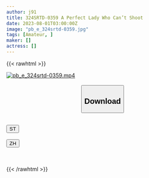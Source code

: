 ```yaml
---
author: j91
title: 324SRTD-0359 A Perfect Lady Who Can’t Shoot
date: 2023-08-01T03:00:00Z
image: "pb_e_324srtd-0359.jpg"
tags: [Amateur, ]
maker: []
actress: []
---
```



{{< rawhtml >}}

<div class="video" data-videoid="D0zzAMQy84Hkjk3">
    <a href="javascript:;">
        <img src="https://my.j91.asia/posts/pb_e_324srtd-0359/pb_e_324srtd-0359.jpg" width="WIDTH" height="HEIGHT" alt="pb_e_324srtd-0359.mp4" loading="lazy">
    </a>
</div>

<script type="text/javascript" src="https://j91.asia/asset/on-demand-st.js"></script>

<br>
  <link rel="stylesheet" href="https://j91.asia/asset/bs5.css">
  
  <center>
  <button class="btn btn-primary" type="button" data-bs-toggle="collapse" data-bs-target=".multi-collapse" aria-expanded="false" aria-controls="multiCollapseExample1 multiCollapseExample2"><h2>Download</h2></button></center>
</p>
<div class="row">
  <div class="col">
    <div class="collapse multi-collapse" id="multiCollapseExample1">
      <div class="card card-body">
	      	      <br>
<div class="buttons">  
<a href="https://streamtape.to/v/D0zzAMQy84Hkjk3"><button class="btn-hover color-3"><i class="fa fa-download"></i> ST</button></a></div>
    </div>
  </div>
</div>
  <div class="col">
    <div class="collapse multi-collapse" id="multiCollapseExample2">
      <div class="card card-body">
	      <br>
<div class="buttons">
    <a href="https://lylxan.com/4g0wfff6ibpq.html"><button class="btn-hover color-9"><i class="fa fa-download"></i> ZH</button></a></div>
<br><br>
      </div>
    </div>
  </div>
</div>

{{< /rawhtml >}}